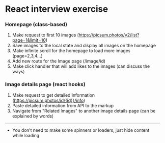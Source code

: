 # React interview exercise

### Homepage (class-based)
1. Make request to first 10 images (https://picsum.photos/v2/list?page=1&limit=10)
2. Save images to the local state and display all images on the homepage
3. Make infinite scroll for the homepage to load more images (page=2,3,4...)
4. Add new route for the Image page (/image/id)
5. Make click handler that will add likes to the images (can discuss the ways)

### Image details page (react hooks)
1. Make request to get detailed information (https://picsum.photos/id/{id}}/info)
2. Paste detailed information from API to the markup
3. Navigate from "Related Images" to another image details page (can be explained by words)

***

- You don't need to make some spinners or loaders, just hide content while loading